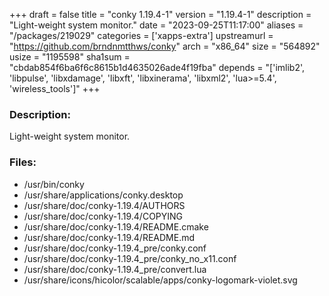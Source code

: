 +++
draft = false
title = "conky 1.19.4-1"
version = "1.19.4-1"
description = "Light-weight system monitor."
date = "2023-09-25T11:17:00"
aliases = "/packages/219029"
categories = ['xapps-extra']
upstreamurl = "https://github.com/brndnmtthws/conky"
arch = "x86_64"
size = "564892"
usize = "1195598"
sha1sum = "cbdab854f6ba6f6c8615b1d4635026ade4f19fba"
depends = "['imlib2', 'libpulse', 'libxdamage', 'libxft', 'libxinerama', 'libxml2', 'lua>=5.4', 'wireless_tools']"
+++
### Description: 
Light-weight system monitor.

### Files: 
* /usr/bin/conky
* /usr/share/applications/conky.desktop
* /usr/share/doc/conky-1.19.4/AUTHORS
* /usr/share/doc/conky-1.19.4/COPYING
* /usr/share/doc/conky-1.19.4/README.cmake
* /usr/share/doc/conky-1.19.4/README.md
* /usr/share/doc/conky-1.19.4_pre/conky.conf
* /usr/share/doc/conky-1.19.4_pre/conky_no_x11.conf
* /usr/share/doc/conky-1.19.4_pre/convert.lua
* /usr/share/icons/hicolor/scalable/apps/conky-logomark-violet.svg
